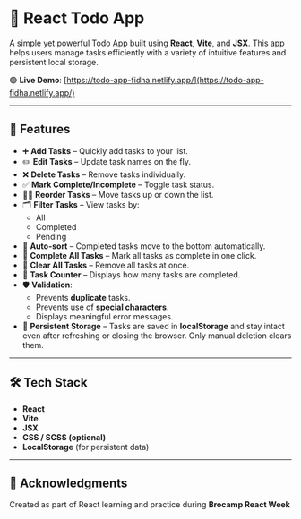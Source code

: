 # 📝 React Todo App

A simple yet powerful Todo App built using **React**, **Vite**, and **JSX**. This app helps users manage tasks efficiently with a variety of intuitive features and persistent local storage.

🟢 **Live Demo**: [https://todo-app-fidha.netlify.app/](https://todo-app-fidha.netlify.app/)

---

## 🚀 Features

- ➕ **Add Tasks** – Quickly add tasks to your list.
- ✏️ **Edit Tasks** – Update task names on the fly.
- ❌ **Delete Tasks** – Remove tasks individually.
- ✅ **Mark Complete/Incomplete** – Toggle task status.
- 🔼🔽 **Reorder Tasks** – Move tasks up or down the list.
- 🗂️ **Filter Tasks** – View tasks by:
  - All
  - Completed
  - Pending
- 📌 **Auto-sort** – Completed tasks move to the bottom automatically.
- 🔄 **Complete All Tasks** – Mark all tasks as complete in one click.
- 🧹 **Clear All Tasks** – Remove all tasks at once.
- 🔢 **Task Counter** – Displays how many tasks are completed.
- 🛡️ **Validation**:
  - Prevents **duplicate** tasks.
  - Prevents use of **special characters**.
  - Displays meaningful error messages.
- 💾 **Persistent Storage** – Tasks are saved in **localStorage** and stay intact even after refreshing or closing the browser. Only manual deletion clears them.

---

## 🛠️ Tech Stack

- **React**
- **Vite**
- **JSX**
- **CSS / SCSS (optional)**
- **LocalStorage** (for persistent data)

---

## 🙌 Acknowledgments

Created as part of React learning and practice during **Brocamp React Week**
